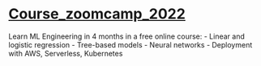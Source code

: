 # [Course_zoomcamp_2022](https://github.com/alexeygrigorev/mlbookcamp-code/tree/master/course-zoomcamp#machine-learning-zoomcamp)
Learn ML Engineering in 4 months in a free online course:  - Linear and logistic regression - Tree-based models - Neural networks - Deployment with AWS, Serverless, Kubernetes
